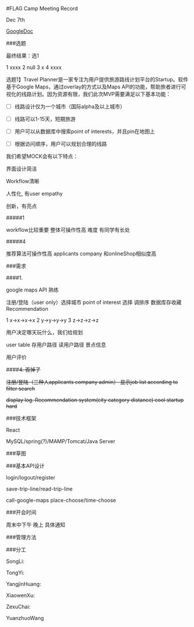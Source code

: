 #FLAG Camp Meeting Record

Dec 7th 

[GoogleDoc](https://docs.google.com/document/d/17UTA7LxKU-AgtuXMoYxiixvK7bRD9L4_YrKM9Dy6-5s/edit?usp=sharing)


###选题

最终结果：选1

1 xxxx 2 null 3 x  4 xxxx


选题1】Travel Planner是一家专注为用户提供旅游路线计划平台的Startup。软件基于Google Maps，通过overlay的方式以及Maps API的功能，帮助旅者进行可视化的线路计划。因为资源有限，我们此次MVP需要满足以下基本功能：

- [ ] 线路设计仅为一个城市（国际alpha及以上城市）

- [ ] 线路可以1-15天，短期旅游

- [ ] 用户可以从数据库中搜索point of interests，并且pin在地图上

- [ ] 根据访问顺序，用户可以规划合理的线路

我们希望MOCK会有以下特点：

界面设计简洁

Workflow清晰

人性化, 有user empathy

创新，有亮点


#####1 
  
workflow比较重要 整体可操作性高 难度 有同学有长处

#####4 
  
推荐算法可操作性高 applicants company 和onlineShop相似度高 

###需求

####1. 

google maps API 熟练

注册/登陆（user only）选择城市 point of interest 选择 调排序 数据库存收藏 Recommendation

1 x->x->x->x 2 y->y->y->y 3 z->z->z->z

用户决定哪天玩什么，我们给规划

user table 存用户路径 读用户路径 景点信息 

用户评价

####~~4. 否掉了~~

~~注册/登陆（三种人applicants company admin） 显示job list according to filter search~~

~~display log. Recommendation system(city category distance) cool startup hard~~

###技术框架

React 

MySQL/spring(?)/MAMP/Tomcat/Java Server

###草图



###基本API设计

login/logout/register 

save-trip-line/read-trip-line  

call-google-maps place-choose/time-choose

###开会时间

周末中下午 晚上 具体通知

###管理方法



###分工 

SongLi:

TongYi:

YangjinHuang:

XiaowenXu:

ZexuChai:

YuanzhuoWang



    
